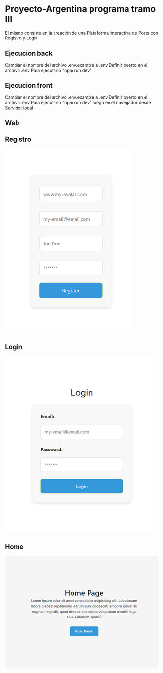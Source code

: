 # Proyecto-Argentina programa tramo III

El mismo consiste en la creación de una Plataforma Interactiva de Posts con Registro y Login

## Ejecucion back

Cambiar el nombre del archivo .env.example a .env
Definir puerto en el archivo .env
Para ejecutarlo "npm run dev" 


## Ejecucion front

Cambiar el nombre del archivo .env.example a .env
Definir puerto en el archivo .env
Para ejecutarlo "npm run dev" 
luego en el navegador desde [Servidor local](http://localhost:4000)

## Web

## Registro
![main](markdown/screencapture-localhost-3000-register-2023-12-09-16_54_22.png)

## Login
![Alt text](markdown/screencapture-localhost-3000-login-2023-12-09-17_18_05.png)

## Home
![Alt text](markdown/screencapture-localhost-3000-2023-12-09-17_18_20.png)
